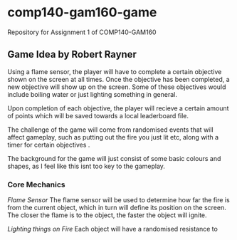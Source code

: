 # comp140-gam160-game
Repository for Assignment 1 of COMP140-GAM160

## Game Idea by Robert Rayner

Using a flame sensor, the player will have to complete a certain objective shown on the screen at all times. Once the objective has been completed, a new objective will show up on the screen. Some of these objectives would include boiling water or just lighting something in general.

Upon completion of each objective, the player will recieve a certain amount of points which will be saved towards a local leaderboard file. 

The challenge of the game will come from randomised events that will affect gameplay, such as putting out the fire you just lit etc, along with a timer for certain objectives .

The background for the game will just consist of some basic colours and shapes, as I feel like this isnt too key to the gameplay.


### Core Mechanics

_Flame Sensor_ The flame sensor will be used to determine how far the fire is from the current object, which in turn will define its position on the screen. The closer the flame is to the object, the faster the object will ignite.

_Lighting things on Fire_
Each object will have a randomised resistance to 
